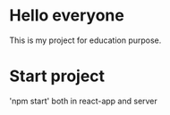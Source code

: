 # Hello everyone

This is my project for education purpose.

# Start project

'npm start' both in react-app and server